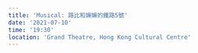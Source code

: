 ```yaml
---
title: 'Musical: 路比和嫲嫲的鐵路5號'
date: '2021-07-10'
time: '19:30'
location: 'Grand Theatre, Hong Kong Cultural Centre'
---
```

